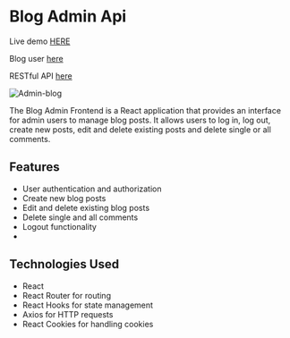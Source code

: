 # Blog Admin Api

Live demo [HERE](https://stefanpython.github.io/blog-admin-api/)

Blog user [here](https://github.com/stefanpython/blog-user-api)

RESTful API [here](https://github.com/stefanpython/blog-API)

  ![Admin-blog](presentation.gif)

The Blog Admin Frontend is a React application that provides an interface for admin users to manage blog posts. It allows users to log in, log out, create new posts, edit and delete existing posts and delete single or all comments.

## Features

- User authentication and authorization
- Create new blog posts
- Edit and delete existing blog posts
- Delete single and all comments
- Logout functionality
-

## Technologies Used

- React
- React Router for routing
- React Hooks for state management
- Axios for HTTP requests
- React Cookies for handling cookies
